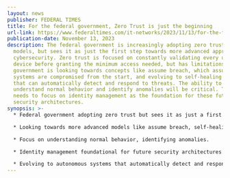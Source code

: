 ```yaml
---
layout: news
publisher: FEDERAL TIMES
title: For the federal government, Zero Trust is just the beginning
url-link: https://www.federaltimes.com/it-networks/2023/11/13/for-the-federal-government-zero-trust-is-just-the-beginning/
publication-date: November 13, 2023
description: The federal government is increasingly adopting zero trust security
  models, but sees it as just the first step towards more advanced approaches to
  cybersecurity. Zero trust is focused on constantly validating every user and
  device before granting the minimum access needed, but has limitations. The
  government is looking towards concepts like assume breach, which assumes
  systems are compromised from the start, and evolving to self-healing networks
  that can automatically detect and respond to threats. The ability to
  understand normal behavior and identify anomalies will be critical. There also
  needs to focus on identity management as the foundation for these future
  security architectures.
synopsis: >-
  * Federal government adopting zero trust but sees it as just a first step.

  * Looking towards more advanced models like assume breach, self-healing networks.

  * Focus on understanding normal behavior, identifying anomalies.

  * Identity management foundational for future security architectures.

  * Evolving to autonomous systems that automatically detect and respond.
---
```

